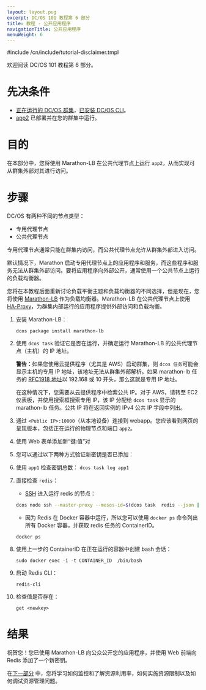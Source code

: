 ```yaml
---
layout: layout.pug
excerpt: DC/OS 101 教程第 6 部分
title: 教程 - 公开应用程序
navigationTitle: 公开应用程序
menuWeight: 6
---
```


#include /cn/include/tutorial-disclaimer.tmpl


欢迎阅读 DC/OS 101 教程第 6 部分。


# 先决条件
* [正在运行的 DC/OS 群集](/mesosphere/dcos/cn/1.12/tutorials/dcos-101/cli/)，[已安装 DC/OS CLI](/mesosphere/dcos/cn/1.12/tutorials/dcos-101/cli/)。
* [app2](/mesosphere/dcos/cn/1.12/tutorials/dcos-101/app2/) 已部署并在您的群集中运行。


# 目的
在本部分中，您将使用 Marathon-LB 在公共代理节点上运行 `app2`，从而实现可从群集外部对其进行访问。

# 步骤
DC/OS 有两种不同的节点类型：

- 专用代理节点
- 公共代理节点

专用代理节点通常只能在群集内访问，而公共代理节点允许从群集外部进入访问。

默认情况下，Marathon 启动专用代理节点上的应用程序和服务，而这些程序和服务无法从群集外部访问。要将应用程序向外部公开，通常使用一个公共节点上运行的负载均衡器。

您将在本教程后面重新讨论负载平衡主题和负载均衡器的不同选择，但是现在，您将使用 [Marathon-LB](/mesosphere/dcos/cn/1.12/tutorials/dcos-101/loadbalancing/) 作为负载均衡器。Marathon-LB 在公共代理节点上使用 [HA-Proxy](http://www.haproxy.org/)，为群集内部运行的应用程序提供外部访问和负载均衡。

1. 安装 Marathon-LB：
  
    ```
    dcos package install marathon-lb
    ```
1. 使用 `dcos task` 验证它是否在运行，并确定运行 Marathon-LB 的公共代理节点（主机）的 IP 地址。

      <p class="message--warning"><strong>警告：</strong>如果您使用云提供程序（尤其是 AWS）启动群集，则 <code>dcos 任务</code>可能会显示主机的专用 IP 地址，该地址无法从群集外部解析。如果 marathon-lb 任务的 <a href="https://en.wikipedia.org/wiki/Private_network">RFC1918 地址</a>以 192.168 或 10 开头，那么这就是专用 IP 地址。</p>

      在这种情况下，您需要从云提供程序中检索公共 IP。对于 AWS，请转至 EC2 仪表板，并使用搜索框搜索专用 IP，该 IP 分配给 `dcos task` 显示的 marathon-lb 任务。公共 IP 将在返回实例的 IPv4 公共 IP 字段中列出。

1. 通过 `<Public IP>:10000`（从本地设备）连接到 webapp。您应该看到网页的呈现版本，包括正在运行的物理节点和端口 `app2`。
1. 使用 Web 表单添加新“键:值”对
1. 您可以通过以下两种方式验证新密钥是否已添加：
 1. 使用 `app1` 检查密钥总数：
        ```
        dcos task log app1
        ```
 1. 直接检查 `redis`：
      * [SSH](/mesosphere/dcos/cn/1.12/administering-clusters/sshcluster/) 进入运行 redis 的节点：

      ```bash
      dcos node ssh --master-proxy --mesos-id=$(dcos task  redis --json |  jq -r '.[] | .slave_id')
      ```
      * 因为 Redis 在 Docker 容器中运行，所以您可以使用 `docker ps` 命令列出所有 Docker 容器，并获取 redis 任务的 ContainerID。

      ```
      docker ps
      ```

1. 使用上一步的 ContainerID 在正在运行的容器中创建 bash 会话：
       
      ```
      sudo docker exec -i -t CONTAINER_ID  /bin/bash
      ```
1. 启动 Redis CLI：
       
      ```
      redis-cli
      ```
1. 检查值是否存在：
       
      ```
      get <newkey>
      ```

# 结果
祝贺您！您已使用 Marathon-LB 向公众公开您的应用程序，并使用 Web 前端向 Redis 添加了一个新密钥。

 在[下一部分](/mesosphere/dcos/cn/1.12/tutorials/dcos-101/resources/) 中，您将学习如何监控和了解资源利用率，如何实施资源限制以及如何调试资源管理问题。